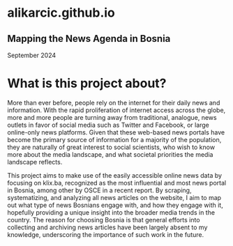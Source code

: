 <link rel="stylesheet" type="text/css" href="styles.css">

# alikarcic.github.io

## Mapping the News Agenda in Bosnia 

September 2024

# What is this project about?

More than ever before, people rely on the internet for their daily news and information. With the rapid proliferation of internet access across the globe, more and more people are turning away from traditional, analogue, news outlets in favor of social media such as Twitter and Facebook, or large online-only news platforms. Given that these web-based news portals have become the primary source of information for a majority of the population, they are naturally of great interest to social scientists, who wish to know more about the media landscape, and what societal priorities the media landscape reflects.

This project aims to make use of the easily accessible online news data by focusing on klix.ba, recognized as the most influential and most news portal in Bosnia, among other by OSCE in a recent report. By scraping, systematizing, and analyzing all news articles on the website, I aim to map out what type of news Bosnians engage with, and how they engage with it, hopefully providing a unique insight into the broader media trends in the country. The reason for choosing Bosnia is that general efforts into collecting and archiving news articles have been largely absent to my knowledge, underscoring the importance of such work in the future.
